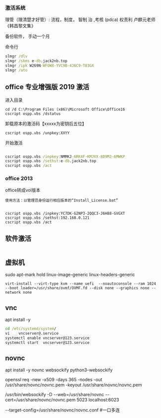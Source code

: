 ###  激活系统
理管（理清楚才好管）: 流程，制度， 智制 治 ,考核 (pdca) 权责利
卢麒元老师《韩昌黎文集》

 
备份软件， 手动一个月

命令行
```cmd
slmgr /dlv
slmgr /skms e-db.jack2nb.top
slmgr /ipk W269N-WFGWX-YVC9B-4J6C9-T83GX
slmgr /ato
```

## office 专业增强版 2019 激活

进入目录

```
cd /d C:\Program Files (x86)\Microsoft Office\Office16
cscript ospp.vbs /dstatus
```

卸载原本的激活码【xxxxx为密钥后五位】

```
cscript ospp.vbs /unpkey:XXYY
```

开始激活

```cmd

cscript ospp.vbs /inpkey:NMMKJ-6RK4F-KMJVX-8D9MJ-6MWKP
cscript ospp.vbs /sethst:e-db.jack2nb.top
cscript ospp.vbs /act
```




### office 2013

office转成vol版本

```
使用方法：以管理员身份运行相应版本的“Install_License.bat”
```



```
 
cscript ospp.vbs /inpkey:YC7DK-G2NP3-2QQC3-J6H88-GVGXT
cscript ospp.vbs /sethst:192.168.0.121
cscript ospp.vbs /act
```

## 软件激活

```

```





##  虚拟机

sudo apt-mark hold linux-image-generic linux-headers-generic
 
```shell
virt-install --virt-type kvm --name uefi  --noautoconsole --ram 1024    --boot loader=/usr/share/ovmf/OVMF.fd --disk none --graphics none --network none 

```

##  vnc


apt install -y  
 


```cmd
cd /etc/systemd/system/
vi    vncserver@.service
systemctl enable vncserver@123.service
systemctl start  vncserver@123.service
```


## novnc


apt install -y novnc websockify python3-websockify 
 


openssl req -new -x509 -days 365 -nodes -out /usr/share/novnc/novnc.pem -keyout  /usr/share/novnc/novnc.pem

/usr/bin/websockify -D --web=/usr/share/novnc  --cert=/usr/share/novnc/novnc.pem  5023  localhost:6023

--target-config=/usr/share/novnc/novnc.conf  #一口多连 
